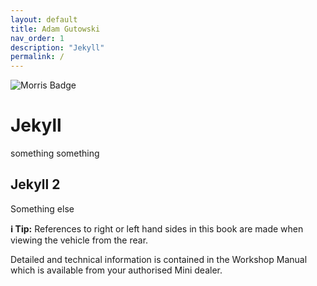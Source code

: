 ```yaml
---
layout: default
title: Adam Gutowski
nav_order: 1
description: "Jekyll"
permalink: /
---
```


![Morris Badge](/assets/images/Morris_badge.png)

# Jekyll

something something

## Jekyll 2

Something else

**ℹ️ Tip:** References to right or left hand sides in this book are made when viewing the vehicle from the rear.

Detailed and technical information is contained in the Workshop Manual which is available from your authorised
Mini dealer.